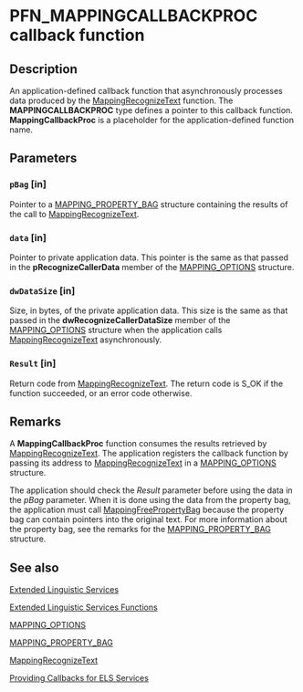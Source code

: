 # PFN_MAPPINGCALLBACKPROC callback function

## Description

An application-defined callback function that asynchronously processes data produced by the [MappingRecognizeText](https://learn.microsoft.com/windows/desktop/api/elscore/nf-elscore-mappingrecognizetext) function. The **MAPPINGCALLBACKPROC** type defines a pointer to this callback function. **MappingCallbackProc** is a placeholder for the application-defined function name.

## Parameters

### `pBag` [in]

Pointer to a [MAPPING_PROPERTY_BAG](https://learn.microsoft.com/windows/desktop/api/elscore/ns-elscore-mapping_property_bag) structure containing the results of the call to [MappingRecognizeText](https://learn.microsoft.com/windows/desktop/api/elscore/nf-elscore-mappingrecognizetext).

### `data` [in]

Pointer to private application data. This pointer is the same as that passed in the **pRecognizeCallerData** member of the [MAPPING_OPTIONS](https://learn.microsoft.com/windows/desktop/api/elscore/ns-elscore-mapping_options) structure.

### `dwDataSize` [in]

Size, in bytes, of the private application data. This size is the same as that passed in the **dwRecognizeCallerDataSize** member of the [MAPPING_OPTIONS](https://learn.microsoft.com/windows/desktop/api/elscore/ns-elscore-mapping_options) structure when the application calls [MappingRecognizeText](https://learn.microsoft.com/windows/desktop/api/elscore/nf-elscore-mappingrecognizetext) asynchronously.

### `Result` [in]

Return code from [MappingRecognizeText](https://learn.microsoft.com/windows/desktop/api/elscore/nf-elscore-mappingrecognizetext). The return code is S_OK if the function succeeded, or an error code otherwise.

## Remarks

A **MappingCallbackProc** function consumes the results retrieved by [MappingRecognizeText](https://learn.microsoft.com/windows/desktop/api/elscore/nf-elscore-mappingrecognizetext). The application registers the callback function by passing its address to [MappingRecognizeText](https://learn.microsoft.com/windows/desktop/api/elscore/nf-elscore-mappingrecognizetext) in a [MAPPING_OPTIONS](https://learn.microsoft.com/windows/desktop/api/elscore/ns-elscore-mapping_options) structure.

The application should check the *Result* parameter before using the data in the *pBag* parameter. When it is done using the data from the property bag, the application must call [MappingFreePropertyBag](https://learn.microsoft.com/windows/desktop/api/elscore/nf-elscore-mappingfreepropertybag) because the property bag can contain pointers into the original text. For more information about the property bag, see the remarks for the [MAPPING_PROPERTY_BAG](https://learn.microsoft.com/windows/desktop/api/elscore/ns-elscore-mapping_property_bag) structure.

## See also

[Extended Linguistic Services](https://learn.microsoft.com/windows/desktop/Intl/extended-linguistic-services)

[Extended Linguistic Services Functions](https://learn.microsoft.com/windows/desktop/Intl/extended-linguistic-services-functions)

[MAPPING_OPTIONS](https://learn.microsoft.com/windows/desktop/api/elscore/ns-elscore-mapping_options)

[MAPPING_PROPERTY_BAG](https://learn.microsoft.com/windows/desktop/api/elscore/ns-elscore-mapping_property_bag)

[MappingRecognizeText](https://learn.microsoft.com/windows/desktop/api/elscore/nf-elscore-mappingrecognizetext)

[Providing Callbacks for ELS Services](https://learn.microsoft.com/windows/desktop/Intl/providing-callbacks-for-els-services)